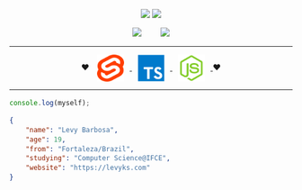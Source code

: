 <div align="center">
    
<a href="https://www.instagram.com/mlevy.23/" target="_blank"><img src="https://img.shields.io/badge/-Instagram-%23E4405F?style=for-the-badge&logo=instagram&logoColor=white" target="_blank"></a>
    <a href="https://www.linkedin.com/in/levybarbosa/" target="_blank"><img src="https://img.shields.io/badge/-LinkedIn-%230077B5?style=for-the-badge&logo=linkedin&logoColor=white" target="_blank"></a>  
    
<img src="https://user-images.githubusercontent.com/16294244/125723976-7443b0fd-fe80-411e-9bfd-90fe5a088e5d.png" height="235rem" hspace="15"/>
<a href="https://github.com/anuraghazra/github-readme-stats">
    <img src="https://github-readme-stats-levyks.vercel.app/api/top-langs/?username=levyks&theme=dracula&layout=compact&langs_count=8" height="235rem" hspace="15"/>
</a>

<hr />

<div style="display: inline_block">
  ❤️
  <a href="https://svelte.dev/">
    <img align="center" height="48" width="48" hspace="10" src="https://raw.githubusercontent.com/devicons/devicon/master/icons/svelte/svelte-original.svg">
  </a>
  <a href="https://www.typescriptlang.org/">
    <img align="center" height="48" width="48" hspace="10" src="https://raw.githubusercontent.com/devicons/devicon/master/icons/typescript/typescript-plain.svg">
  </a>
  <a href="https://nodejs.org/en/">
    <img align="center" height="48" width="48" hspace="10" src="https://raw.githubusercontent.com/devicons/devicon/master/icons/nodejs/nodejs-original.svg">
  </a>
  ❤️
</div>
    
</div>

---



```js
console.log(myself);
```
```json
{
    "name": "Levy Barbosa",
    "age": 19,
    "from": "Fortaleza/Brazil",
    "studying": "Computer Science@IFCE",
    "website": "https://levyks.com"
}
```

